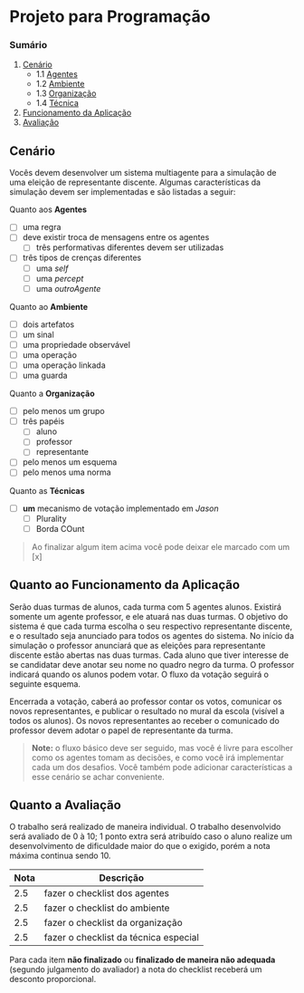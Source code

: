 # Projeto para Programação

### Sumário
1. [Cenário](#cenario)
	- 1.1 [Agentes](#agentes)
	- 1.2 [Ambiente](#ambiente)
	- 1.3 [Organização](#org)
	- 1.4 [Técnica](#tecnica)
2. [Funcionamento da Aplicação](#funcionamento)
3. [Avaliação](#avaliacao)

## Cenário <a name="cenario"></a>

Vocês devem desenvolver um sistema multiagente para a simulação de uma eleição de representante discente. Algumas características da simulação devem ser implementadas e são listadas a seguir:

 Quanto aos **Agentes**<a name="agentes"></a>
 - [ ] uma regra
 - [ ] deve existir troca de mensagens entre os agentes
	 - [ ] três performativas diferentes devem ser utilizadas
 - [ ] três tipos de crenças diferentes
	 - [ ] uma *self*
	 - [ ] uma *percept*
	 - [ ] uma *outroAgente*
	 
Quanto ao **Ambiente**<a name="ambiente"></a>
- [ ] dois artefatos
- [ ] um sinal
- [ ] uma propriedade observável
- [ ] uma operação
- [ ] uma operação linkada
- [ ] uma guarda

Quanto a **Organização**<a name="org"></a>
 - [ ] pelo menos um grupo
 - [ ] três papéis
	 - [ ] aluno
	 - [ ] professor 
	 - [ ] representante
 - [ ] pelo menos um esquema
 - [ ] pelo menos uma norma

 Quanto as **Técnicas**<a name="tecnica"></a>
 - [ ] **um** mecanismo de votação implementado em *Jason*
	 - [ ] Plurality
	 - [ ] Borda COunt
	 
> Ao finalizar algum item acima você pode deixar ele marcado com um [x]


## Quanto ao Funcionamento da Aplicação <a name="funcionamento"></a>
Serão duas turmas de alunos, cada turma com 5 agentes alunos. Existirá somente um agente professor, e ele atuará nas duas turmas. O objetivo do sistema é que cada turma escolha o seu respectivo representante discente, e o resultado seja anunciado para todos os agentes do sistema.
No início da simulação o professor anunciará que as eleições para representante discente estão abertas nas duas turmas. Cada aluno que tiver interesse de se candidatar deve anotar seu nome no quadro negro da turma. 
O professor indicará quando os alunos podem votar. O fluxo da votação seguirá o seguinte esquema. 


Encerrada a votação, caberá ao professor contar os votos, comunicar os novos representantes, e publicar o resultado no mural da escola (visível a todos os alunos). Os novos representantes ao receber o comunicado do professor devem adotar o papel de representante da turma.

> **Note:** o fluxo básico deve ser seguido, mas você é livre para escolher como os agentes tomam as decisões, e como você irá implementar cada um dos desafios. Você também pode adicionar características a esse cenário se achar conveniente.

## Quanto a Avaliação <a name="avaliacao"></a>

O trabalho será realizado de maneira individual. O trabalho desenvolvido será avaliado de 0 à 10; 1 ponto extra será atribuído caso o aluno realize um desenvolvimento de dificuldade maior do que o exigido, porém a nota máxima continua sendo 10. 

|Nota|Descrição|
|--|--|
|2.5|fazer o checklist dos agentes|
|2.5|fazer o checklist do ambiente|
|2.5|fazer o checklist da organização|
|2.5|fazer o checklist da técnica especial|

Para cada item **não finalizado** ou **finalizado de maneira não adequada** (segundo julgamento do avaliador) a nota do checklist receberá um desconto proporcional.
